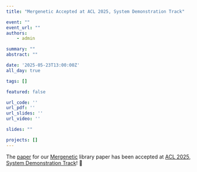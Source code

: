 ```yaml
---
title: "Mergenetic Accepted at ACL 2025, System Demonstration Track"

event: ""
event_url: ""
authors:
    - admin

summary: ""
abstract: ""

date: '2025-05-23T13:00:00Z'
all_day: true

tags: []

featured: false

url_code: ''
url_pdf: ''
url_slides: ''
url_video: ''

slides: ""

projects: []
---
```


The [paper](https://arxiv.org/abs/2505.11427) for our [Mergenetic](https://github.com/tommasomncttn/mergenetic) library paper has been accepted at [ACL 2025, System Demonstration Track](https://2025.aclweb.org/calls/system_demonstration/)! 🎉
